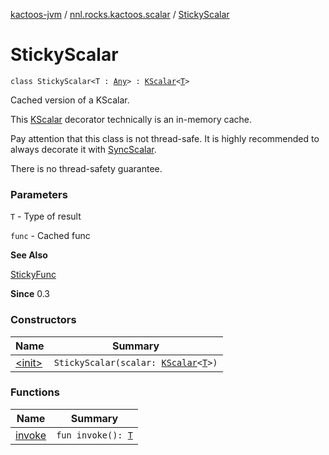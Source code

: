 [kactoos-jvm](../../index.md) / [nnl.rocks.kactoos.scalar](../index.md) / [StickyScalar](./index.md)

# StickyScalar

`class StickyScalar<T : `[`Any`](https://kotlinlang.org/api/latest/jvm/stdlib/kotlin/-any/index.html)`> : `[`KScalar`](../../nnl.rocks.kactoos/-k-scalar.md)`<`[`T`](index.md#T)`>`

Cached version of a KScalar.

This [KScalar](../../nnl.rocks.kactoos/-k-scalar.md) decorator technically is an in-memory cache.

Pay attention that this class is not thread-safe. It is highly
recommended to always decorate it with [SyncScalar](../-sync-scalar/index.md).

There is no thread-safety guarantee.

### Parameters

`T` - Type of result

`func` - Cached func

**See Also**

[StickyFunc](../../nnl.rocks.kactoos.func/-sticky-func/index.md)

**Since**
0.3

### Constructors

| Name | Summary |
|---|---|
| [&lt;init&gt;](-init-.md) | `StickyScalar(scalar: `[`KScalar`](../../nnl.rocks.kactoos/-k-scalar.md)`<`[`T`](index.md#T)`>)` |

### Functions

| Name | Summary |
|---|---|
| [invoke](invoke.md) | `fun invoke(): `[`T`](index.md#T) |
